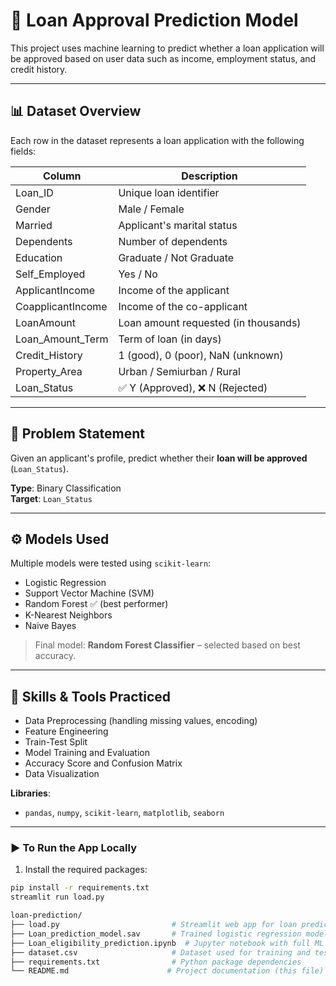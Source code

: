 # 🏦 Loan Approval Prediction Model

This project uses machine learning to predict whether a loan application will be approved based on user data such as income, employment status, and credit history.

---

## 📊 Dataset Overview

Each row in the dataset represents a loan application with the following fields:

| Column              | Description                           |
|---------------------|---------------------------------------|
| Loan_ID             | Unique loan identifier                |
| Gender              | Male / Female                         |
| Married             | Applicant's marital status            |
| Dependents          | Number of dependents                  |
| Education           | Graduate / Not Graduate               |
| Self_Employed       | Yes / No                              |
| ApplicantIncome     | Income of the applicant               |
| CoapplicantIncome   | Income of the co-applicant            |
| LoanAmount          | Loan amount requested (in thousands)  |
| Loan_Amount_Term    | Term of loan (in days)                |
| Credit_History      | 1 (good), 0 (poor), NaN (unknown)     |
| Property_Area       | Urban / Semiurban / Rural             |
| Loan_Status         | ✅ Y (Approved), ❌ N (Rejected)       |

---

## 🎯 Problem Statement

Given an applicant's profile, predict whether their **loan will be approved** (`Loan_Status`).

**Type**: Binary Classification  
**Target**: `Loan_Status`

---

## ⚙️ Models Used

Multiple models were tested using `scikit-learn`:

- Logistic Regression
- Support Vector Machine (SVM)
- Random Forest ✅ (best performer)
- K-Nearest Neighbors
- Naive Bayes

> Final model: **Random Forest Classifier** – selected based on best accuracy.

---

## 🧠 Skills & Tools Practiced

- Data Preprocessing (handling missing values, encoding)
- Feature Engineering
- Train-Test Split
- Model Training and Evaluation
- Accuracy Score and Confusion Matrix
- Data Visualization

**Libraries**:
- `pandas`, `numpy`, `scikit-learn`, `matplotlib`, `seaborn`

---
### ▶️ To Run the App Locally

1. Install the required packages:
```bash
pip install -r requirements.txt
streamlit run load.py

loan-prediction/
├── load.py                         # Streamlit web app for loan prediction
├── Loan_prediction_model.sav       # Trained logistic regression model (saved with joblib or pickle)
├── Loan_eligibility_prediction.ipynb  # Jupyter notebook with full ML workflow
├── dataset.csv                     # Dataset used for training and testing
├── requirements.txt                # Python package dependencies
└── README.md                      # Project documentation (this file)
